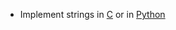 - Implement strings in [C](computer-science/docs/c/strings.md) or in [Python](computer-science/docs/python/variables.md) 
